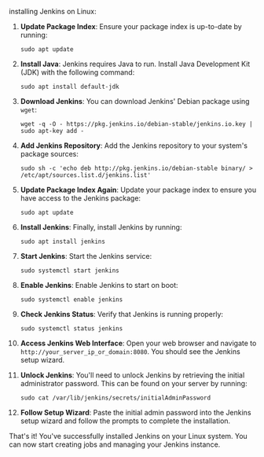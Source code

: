 installing Jenkins on Linux:

1. **Update Package Index**: Ensure your package index is up-to-date by running:
   ```
   sudo apt update
   ```

2. **Install Java**: Jenkins requires Java to run. Install Java Development Kit (JDK) with the following command:
   ```
   sudo apt install default-jdk
   ```

3. **Download Jenkins**: You can download Jenkins' Debian package using `wget`:
   ```
   wget -q -O - https://pkg.jenkins.io/debian-stable/jenkins.io.key | sudo apt-key add -
   ```

4. **Add Jenkins Repository**: Add the Jenkins repository to your system's package sources:
   ```
   sudo sh -c 'echo deb http://pkg.jenkins.io/debian-stable binary/ > /etc/apt/sources.list.d/jenkins.list'
   ```

5. **Update Package Index Again**: Update your package index to ensure you have access to the Jenkins package:
   ```
   sudo apt update
   ```

6. **Install Jenkins**: Finally, install Jenkins by running:
   ```
   sudo apt install jenkins
   ```

7. **Start Jenkins**: Start the Jenkins service:
   ```
   sudo systemctl start jenkins
   ```

8. **Enable Jenkins**: Enable Jenkins to start on boot:
   ```
   sudo systemctl enable jenkins
   ```

9. **Check Jenkins Status**: Verify that Jenkins is running properly:
   ```
   sudo systemctl status jenkins
   ```

10. **Access Jenkins Web Interface**: Open your web browser and navigate to `http://your_server_ip_or_domain:8080`. You should see the Jenkins setup wizard.

11. **Unlock Jenkins**: You'll need to unlock Jenkins by retrieving the initial administrator password. This can be found on your server by running:
    ```
    sudo cat /var/lib/jenkins/secrets/initialAdminPassword
    ```

12. **Follow Setup Wizard**: Paste the initial admin password into the Jenkins setup wizard and follow the prompts to complete the installation.

That's it! You've successfully installed Jenkins on your Linux system. You can now start creating jobs and managing your Jenkins instance.
